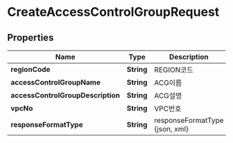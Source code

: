 
# CreateAccessControlGroupRequest

## Properties
Name | Type | Description | Notes
------------ | ------------- | ------------- | -------------
**regionCode** | **String** | REGION코드 |  [optional]
**accessControlGroupName** | **String** | ACG이름 |  [optional]
**accessControlGroupDescription** | **String** | ACG설명 |  [optional]
**vpcNo** | **String** | VPC번호 | 
**responseFormatType** | **String** | responseFormatType {json, xml} |  [optional]



